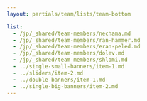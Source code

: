 ```yaml
---
layout: partials/team/lists/team-bottom

list:
  - /jp/_shared/team-members/nechama.md
  - /jp/_shared/team-members/ran-hammer.md
  - /jp/_shared/team-members/eran-peled.md
  - /jp/_shared/team-members/dolev.md
  - /jp/_shared/team-members/shlomi.md
  - ../single-small-banners/item-1.md
  - ../sliders/item-2.md
  - ../double-banners/item-1.md
  - ../single-big-banners/item-2.md
---
```

